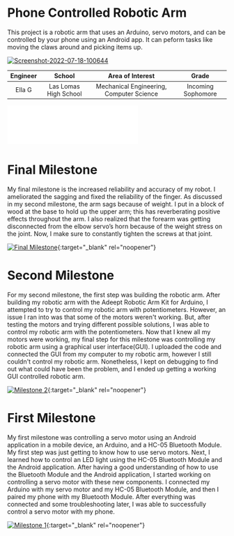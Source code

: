 ﻿# Phone Controlled Robotic Arm
This project is a robotic arm that uses an Arduino, servo motors, and can be controlled by your phone using an Android app. It can peform tasks like moving the claws around and picking items up.

<a href="https://ibb.co/pWPG7v3"><img src="https://i.ibb.co/PTY3LZ5/Screenshot-2022-07-18-100644.png" alt="Screenshot-2022-07-18-100644" border="0"></a><br />

| **Engineer** | **School** | **Area of Interest** | **Grade** |
|:--:|:--:|:--:|:--:|
| Ella G | Las Lomas High School | Mechanical Engineering, Computer Science | Incoming Sophomore

![Headstone Image](https://github.com/BlueStampEng/BSE_Template_Portfolio/blob/4655d8c4b2f1d0fa5912511d0b39542520b9f88e/branding/BlueStamp-Engineering-Logo-White.png)
  
# Final Milestone
My final milestone is the increased reliability and accuracy of my robot. I ameliorated the sagging and fixed the reliability of the finger. As discussed in my second milestone, the arm sags because of weight. I put in a block of wood at the base to hold up the upper arm; this has reverberating positive effects throughout the arm. I also realized that the forearm was getting disconnected from the elbow servo’s horn because of the weight stress on the joint. Now, I make sure to constantly tighten the screws at that joint. 

[![Final Milestone](https://res.cloudinary.com/marcomontalbano/image/upload/v1612573869/video_to_markdown/images/youtube--F7M7imOVGug-c05b58ac6eb4c4700831b2b3070cd403.jpg )](https://www.youtube.com/watch?v=F7M7imOVGug&feature=emb_logo "Final Milestone"){:target="_blank" rel="noopener"}

# Second Milestone
For my second milestone, the first step was building the robotic arm. After building my robotic arm with the Adeept Robotic Arm Kit for Arduino, I attempted to try to control my robotic arm with potentiometers. However, an issue I ran into was that some of the motors weren't working. But, after testing the motors and trying different possible solutions, I was able to control my robotic arm with the potentiometers. Now that I knew all my motors were working, my final step for this milestone was controlling my robotic arm using a graphical user interface(GUI). I uploaded the code and connected the GUI from my computer to my robotic arm, however I still couldn't control my robotic arm. Nonetheless, I kept on debugging to find out what could have been the problem, and I ended up getting a working GUI controlled robotic arm.

[![Milestone 2](https://res.cloudinary.com/marcomontalbano/image/upload/v1658021665/video_to_markdown/images/youtube--fvBKJXSMHgc-c05b58ac6eb4c4700831b2b3070cd403.jpg)](https://youtu.be/fvBKJXSMHgc "Milestone 2"){:target="_blank" rel="noopener"}
# First Milestone
  

My first milestone was controlling a servo motor using an Android application in a mobile device, an Arduino, and a HC-05 Bluetooth Module. My first step was just getting to know how to use servo motors. Next, I learned how to control an LED light using the HC-05 Bluetooth Module and the Android application. After having a good understanding of how to use the Bluetooth Module and the Android application, I started working on controlling a servo motor with these new components. I connected my Arduino with my servo motor and my HC-05 Bluetooth Module, and then I paired my phone with my Bluetooth Module. After everything was connected and some troubleshooting later, I was able to successfully control a servo motor with my phone.

[![Milestone 1](https://res.cloudinary.com/marcomontalbano/image/upload/v1657383370/video_to_markdown/images/youtube--YKJLmAtGtAE-c05b58ac6eb4c4700831b2b3070cd403.jpg)](https://youtu.be/YKJLmAtGtAE "Milestone 1"){:target="_blank" rel="noopener"}
